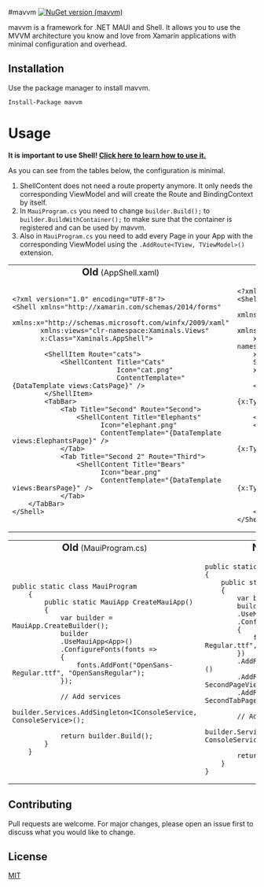 ﻿#mavvm 
[![NuGet version (mavvm)](https://img.shields.io/nuget/v/mavvm.svg?style=for-the-badge&color=green)](https://www.nuget.org/packages/mavvm/)

mavvm is a framework for .NET MAUI and Shell. It allows you to use the MVVM architecture you know and love from Xamarin
applications with minimal configuration and overhead.

## Installation

Use the package manager to install mavvm.

```
Install-Package mavvm
```

# Usage
**It is important to use Shell! [Click here to learn how to use it.](https://docs.microsoft.com/en-us/xamarin/xamarin-forms/app-fundamentals/shell/create)**

As you can see from the tables below, the configuration is minimal.

1. ShellContent does not need a route property anymore. It only needs the corresponding ViewModel and will create the Route and BindingContext by itself.
2. In `MauiProgram.cs` you need to change `builder.Build();` to `builder.BuildWithContainer();` to make sure that the container is registered and can be used by mavvm.
3. Also in `MauiProgram.cs` you need to add every Page in your App with the corresponding ViewModel using the `.AddRoute<TView, TViewModel>()` extension.




<table>
 <tr>
    <td style="text-align: center"><b style="font-size:20px">Old</b> (AppShell.xaml)</td>
    <td style="text-align: center"><b style="font-size:20px">New</b> (AppShell.xaml)</td>
 </tr>
 <tr>
    <td>

```
<?xml version="1.0" encoding="UTF-8"?>
<Shell xmlns="http://xamarin.com/schemas/2014/forms"
       xmlns:x="http://schemas.microsoft.com/winfx/2009/xaml"
       xmlns:views="clr-namespace:Xaminals.Views"
       x:Class="Xaminals.AppShell">
       
        <ShellItem Route="cats">
            <ShellContent Title="Cats"
                          Icon="cat.png"
                          ContentTemplate="{DataTemplate views:CatsPage}" />
        </ShellItem>
        <TabBar>
            <Tab Title="Second" Route="Second">
                <ShellContent Title="Elephants"
                      Icon="elephant.png"
                      ContentTemplate="{DataTemplate views:ElephantsPage}" />
            </Tab>
            <Tab Title="Second 2" Route="Third">
                <ShellContent Title="Bears"
                      Icon="bear.png"
                      ContentTemplate="{DataTemplate views:BearsPage}" />
            </Tab>
    </TabBar>
</Shell>
```

</td>
    <td>

```
<?xml version="1.0" encoding="UTF-8"?>
<Shell
    xmlns="http://schemas.microsoft.com/dotnet/2021/maui"
    xmlns:x="http://schemas.microsoft.com/winfx/2009/xaml" 
    xmlns:viewmodels="clr-namespace:mavvmApp.ViewModels"
    xmlns:mavvm="clr-namespace:mavvm;assembly=mavvm"
    Shell.FlyoutBehavior="Disabled"
    x:Class="mavvmApp.AppShell">
    
    <ShellItem>
            <mavvm:MavvmShellContent ViewModel="{x:Type viewmodels:MainPageViewModel}">
            </mavvm:MavvmShellContent>
    </ShellItem>
    <TabBar>
        <Tab Title="Second">
            <mavvm:MavvmShellContent ViewModel="{x:Type viewmodels:SecondPageViewModel}">
            </mavvm:MavvmShellContent>
        </Tab>
        <Tab Title="Second 2">
            <mavvm:MavvmShellContent ViewModel="{x:Type viewmodels:SecondTabPageViewModel}">
            </mavvm:MavvmShellContent>
        </Tab>
    </TabBar>
</Shell>
```

</td>
 </tr>
</table>


<table>
 <tr>
    <td style="text-align: center"><b style="font-size:20px">Old</b> (MauiProgram.cs)</td>
    <td style="text-align: center"><b style="font-size:20px">New</b> (MauiProgram.cs)</td>
 </tr>
 <tr>
    <td>

```
public static class MauiProgram
    {
        public static MauiApp CreateMauiApp()
        {
            var builder = MauiApp.CreateBuilder();
            builder
            .UseMauiApp<App>()
            .ConfigureFonts(fonts =>
            {
                fonts.AddFont("OpenSans-Regular.ttf", "OpenSansRegular");
            });

            // Add services
            builder.Services.AddSingleton<IConsoleService, ConsoleService>();
		
            return builder.Build();
        }
    }
```

</td>
    <td>

```
public static class MauiProgram
{
	public static MauiApp CreateMauiApp()
	{
	    var builder = MauiApp.CreateBuilder();
	    builder
	    .UseMauiApp<App>()
	    .ConfigureFonts(fonts =>
	    {
	    	fonts.AddFont("OpenSans-Regular.ttf", "OpenSansRegular");
	    })
	    .AddRoute<MainPage, MainPageViewModel>()
	    .AddRoute<SecondPage, SecondPageViewModel>()
	    .AddRoute<SecondTabPage, SecondTabPageViewModel>();
	    
	    // Add services
	    builder.Services.AddSingleton<IConsoleService, ConsoleService>();
	    
	    return builder.BuildWithContainer();
	}
}
```

</td>
 </tr>
</table>


## Contributing

Pull requests are welcome. For major changes, please open an issue first to discuss what you would like to change.

## License

[MIT](https://choosealicense.com/licenses/mit/)